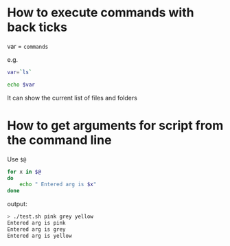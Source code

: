 # How to execute commands with back ticks

var = `commands`

e.g.
```sh
var=`ls`

echo $var
```
It can show the current list of files and folders

# How to get arguments for script from the command line
Use `$@`

```sh
for x in $@
do
    echo " Entered arg is $x"
done
```
output:
```sh
> ./test.sh pink grey yellow
Entered arg is pink 
Entered arg is grey
Entered arg is yellow
```

